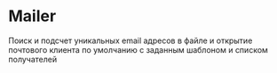 # Mailer
Поиск и подсчет уникальных email адресов в файле и открытие почтового клиента по умолчанию с заданным шаблоном и списком получателей
